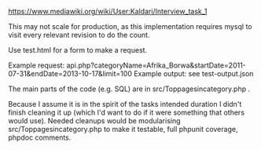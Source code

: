 
https://www.mediawiki.org/wiki/User:Kaldari/Interview_task_1

This may not scale for production, as this implementation requires
mysql to visit every relevant revision to do the count.

Use test.html for a form to make a request.

Example request: api.php?categoryName=Afrika_Borwa&startDate=2011-07-31&endDate=2013-10-17&limit=100
Example output: see test-output.json

The main parts of the code (e.g. SQL) are in src/Toppagesincategory.php .

Because I assume it is in the spirit of the tasks intended duration I didn't
finish cleaning it up (which I'd want to do if it were something that others
would use). Needed cleanups would be modularising src/Toppagesincategory.php to
make it testable, full phpunit coverage, phpdoc comments.


